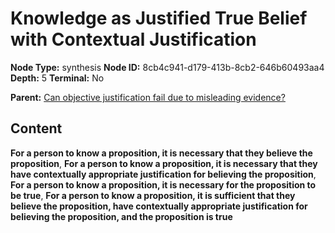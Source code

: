 # Knowledge as Justified True Belief with Contextual Justification

**Node Type:** synthesis
**Node ID:** 8cb4c941-d179-413b-8cb2-646b60493aa4
**Depth:** 5
**Terminal:** No

**Parent:** [Can objective justification fail due to misleading evidence?](can-objective-justification-fail-due-to-misleading-evidence-antithesis-2bb8f820-668f-47b7-bf48-8d3be0183b7a.md)

## Content

**For a person to know a proposition, it is necessary that they believe the proposition**, **For a person to know a proposition, it is necessary that they have contextually appropriate justification for believing the proposition**, **For a person to know a proposition, it is necessary for the proposition to be true**, **For a person to know a proposition, it is sufficient that they believe the proposition, have contextually appropriate justification for believing the proposition, and the proposition is true**
